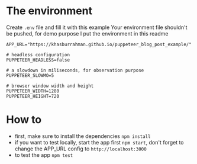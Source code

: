 # The environment
Create `.env` file and fill it with this example
Your environment file shouldn't be pushed, 
for demo purpose I put the environment in this readme 
```
APP_URL="https://khasburrahman.github.io/puppeteer_blog_post_example/"

# headless configuration
PUPPETEER_HEADLESS=false

# a slowdown in miliseconds, for observation purpose
PUPPETEER_SLOWMO=5

# browser window width and height 
PUPPETEER_WIDTH=1280
PUPPETEER_HEIGHT=720
```

# How to
- first, make sure to install the dependencies `npm install`
- if you want to test locally, start the app first `npm start`, don't forget to change the APP_URL config to `http://localhost:3000`
- to test the app `npm test` 
